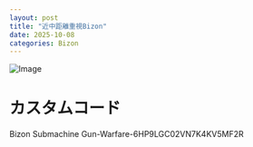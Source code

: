 ```yaml
---
layout: post
title: "近中距離重視Bizon"
date: 2025-10-08
categories: Bizon
---
```


![Image](https://github.com/user-attachments/assets/c78eb697-4063-4415-908d-a464edd627cf)

# カスタムコード

Bizon Submachine Gun-Warfare-6HP9LGC02VN7K4KV5MF2R
